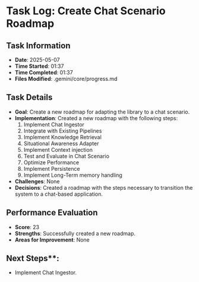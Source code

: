# Task Log: Create Chat Scenario Roadmap

## Task Information
- **Date**: 2025-05-07
- **Time Started**: 01:37
- **Time Completed**: 01:37
- **Files Modified**: .gemini/core/progress.md

## Task Details
- **Goal**: Create a new roadmap for adapting the library to a chat scenario.
- **Implementation**: Created a new roadmap with the following steps:
    1.  Implement Chat Ingestor
    2.  Integrate with Existing Pipelines
    3.  Implement Knowledge Retrieval
    4.  Situational Awareness Adapter
    5.  Implement Context injection
    6.  Test and Evaluate in Chat Scenario
    7.  Optimize Performance
    8.  Implement Persistence
    9.  Implement Long-Term memory handling
- **Challenges**: None
- **Decisions**: Created a roadmap with the steps necessary to transition the system to a chat-based application.

## Performance Evaluation
- **Score**: 23
- **Strengths**: Successfully created a new roadmap.
- **Areas for Improvement**: None

## Next Steps**:
- Implement Chat Ingestor.
